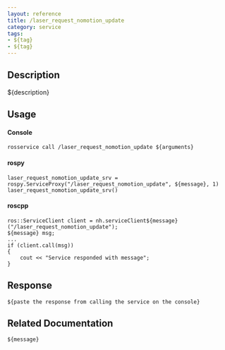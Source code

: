 ```yaml
---
layout: reference
title: /laser_request_nomotion_update
category: service
tags: 
- ${tag} 
- ${tag}
---
```


## Description
${description}

## Usage
#### Console
```
rosservice call /laser_request_nomotion_update ${arguments}
```

#### rospy
```
laser_request_nomotion_update_srv = rospy.ServiceProxy("/laser_request_nomotion_update", ${message}, 1)
laser_request_nomotion_update_srv()
```

#### roscpp
```
ros::ServiceClient client = nh.serviceClient${message}("/laser_request_nomotion_update");
${message} msg;
...
if (client.call(msg))
{
    cout << "Service responded with message";
}
```

## Response
```
${paste the response from calling the service on the console}
```

## Related Documentation
``${message}``  